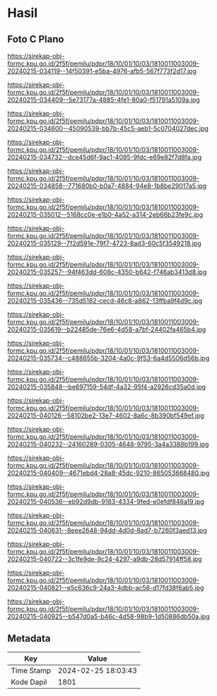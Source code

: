# Hasil

## Foto C Plano

https://sirekap-obj-formc.kpu.go.id/2f5f/pemilu/pdpr/18/10/01/10/03/1810011003009-20240215-034119--14f50391-e5ba-4976-afb5-567f773f2d17.jpg

https://sirekap-obj-formc.kpu.go.id/2f5f/pemilu/pdpr/18/10/01/10/03/1810011003009-20240215-034409--5e73177a-4885-4fe1-80a0-f51791a5109a.jpg

https://sirekap-obj-formc.kpu.go.id/2f5f/pemilu/pdpr/18/10/01/10/03/1810011003009-20240215-034600--45090539-bb7b-45c5-aeb1-5c0704027dec.jpg

https://sirekap-obj-formc.kpu.go.id/2f5f/pemilu/pdpr/18/10/01/10/03/1810011003009-20240215-034732--dce45d6f-9ac1-4095-9fdc-e69e82f7d8fa.jpg

https://sirekap-obj-formc.kpu.go.id/2f5f/pemilu/pdpr/18/10/01/10/03/1810011003009-20240215-034858--771680b0-b0a7-4884-94e8-1b8be29017a5.jpg

https://sirekap-obj-formc.kpu.go.id/2f5f/pemilu/pdpr/18/10/01/10/03/1810011003009-20240215-035012--5168cc0e-e1b0-4a52-a314-2eb66b23fe9c.jpg

https://sirekap-obj-formc.kpu.go.id/2f5f/pemilu/pdpr/18/10/01/10/03/1810011003009-20240215-035129--7f2d591e-79f7-4723-8ad3-60c5f3549218.jpg

https://sirekap-obj-formc.kpu.go.id/2f5f/pemilu/pdpr/18/10/01/10/03/1810011003009-20240215-035257--94f463dd-608c-4350-b642-f746ab3413d8.jpg

https://sirekap-obj-formc.kpu.go.id/2f5f/pemilu/pdpr/18/10/01/10/03/1810011003009-20240215-035436--735d5182-cecd-46c8-a862-13ffba9f4d9c.jpg

https://sirekap-obj-formc.kpu.go.id/2f5f/pemilu/pdpr/18/10/01/10/03/1810011003009-20240215-035619--b22485de-76e6-4d58-a7bf-24402fa465b4.jpg

https://sirekap-obj-formc.kpu.go.id/2f5f/pemilu/pdpr/18/10/01/10/03/1810011003009-20240215-035734--c488655b-3204-4a0c-9f53-6a4d5506d56b.jpg

https://sirekap-obj-formc.kpu.go.id/2f5f/pemilu/pdpr/18/10/01/10/03/1810011003009-20240215-035848--be697159-54df-4a32-95f4-a2926cd35a0d.jpg

https://sirekap-obj-formc.kpu.go.id/2f5f/pemilu/pdpr/18/10/01/10/03/1810011003009-20240215-040126--58102be2-13e7-4602-8a6c-8b390bf549ef.jpg

https://sirekap-obj-formc.kpu.go.id/2f5f/pemilu/pdpr/18/10/01/10/03/1810011003009-20240215-040232--24160289-0305-4648-9795-3a4a3388b199.jpg

https://sirekap-obj-formc.kpu.go.id/2f5f/pemilu/pdpr/18/10/01/10/03/1810011003009-20240215-040409--4671ebd4-28a8-45dc-9210-865053668480.jpg

https://sirekap-obj-formc.kpu.go.id/2f5f/pemilu/pdpr/18/10/01/10/03/1810011003009-20240215-040536--eb92d9db-9183-4334-9fed-e0efdf846a19.jpg

https://sirekap-obj-formc.kpu.go.id/2f5f/pemilu/pdpr/18/10/01/10/03/1810011003009-20240215-040631--8eee2648-94dd-4d0d-8ad7-b7260f3aed13.jpg

https://sirekap-obj-formc.kpu.go.id/2f5f/pemilu/pdpr/18/10/01/10/03/1810011003009-20240215-040722--3c1fe9de-9c24-4297-a9db-28d57914ff58.jpg

https://sirekap-obj-formc.kpu.go.id/2f5f/pemilu/pdpr/18/10/01/10/03/1810011003009-20240215-040821--e5c636c9-24a3-4dbb-ac58-d17fd38f6ab5.jpg

https://sirekap-obj-formc.kpu.go.id/2f5f/pemilu/pdpr/18/10/01/10/03/1810011003009-20240215-040925--b547d0a5-b46c-4d58-98b9-1d50886db50a.jpg


## Metadata

| Key        | Value               |
| ---------- | ------------------- |
| Time Stamp | 2024-02-25 18:03:43 |
| Kode Dapil | 1801                |



